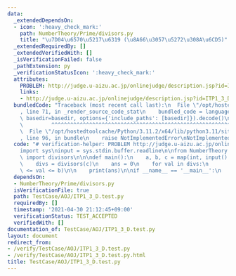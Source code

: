 ```yaml
---
data:
  _extendedDependsOn:
  - icon: ':heavy_check_mark:'
    path: NumberTheory/Prime/divisors.py
    title: "\u7D04\u6570\u5217\u6319 (\u8A66\u3057\u5272\u308A\u6CD5)"
  _extendedRequiredBy: []
  _extendedVerifiedWith: []
  _isVerificationFailed: false
  _pathExtension: py
  _verificationStatusIcon: ':heavy_check_mark:'
  attributes:
    PROBLEM: http://judge.u-aizu.ac.jp/onlinejudge/description.jsp?id=ITP1_3_D
    links:
    - http://judge.u-aizu.ac.jp/onlinejudge/description.jsp?id=ITP1_3_D
  bundledCode: "Traceback (most recent call last):\n  File \"/opt/hostedtoolcache/Python/3.11.2/x64/lib/python3.11/site-packages/onlinejudge_verify/documentation/build.py\"\
    , line 71, in _render_source_code_stat\n    bundled_code = language.bundle(stat.path,\
    \ basedir=basedir, options={'include_paths': [basedir]}).decode()\n          \
    \         ^^^^^^^^^^^^^^^^^^^^^^^^^^^^^^^^^^^^^^^^^^^^^^^^^^^^^^^^^^^^^^^^^^^^^^^^^^^^^^^^^\n\
    \  File \"/opt/hostedtoolcache/Python/3.11.2/x64/lib/python3.11/site-packages/onlinejudge_verify/languages/python.py\"\
    , line 96, in bundle\n    raise NotImplementedError\nNotImplementedError\n"
  code: "# verification-helper: PROBLEM http://judge.u-aizu.ac.jp/onlinejudge/description.jsp?id=ITP1_3_D\n\
    import sys\ninput = sys.stdin.buffer.readline\n\nfrom NumberTheory.Prime.divisors\
    \ import divisors\n\n\ndef main():\n    a, b, c = map(int, input().split())\n\n\
    \    divs = divisors(c)\n    ans = 0\n    for val in divs:\n        ans += (a\
    \ <= val <= b)\n\n    print(ans)\n\nif __name__ == '__main__':\n    main()\n"
  dependsOn:
  - NumberTheory/Prime/divisors.py
  isVerificationFile: true
  path: TestCase/AOJ/ITP1_3_D.test.py
  requiredBy: []
  timestamp: '2021-04-30 21:12:45+09:00'
  verificationStatus: TEST_ACCEPTED
  verifiedWith: []
documentation_of: TestCase/AOJ/ITP1_3_D.test.py
layout: document
redirect_from:
- /verify/TestCase/AOJ/ITP1_3_D.test.py
- /verify/TestCase/AOJ/ITP1_3_D.test.py.html
title: TestCase/AOJ/ITP1_3_D.test.py
---
```

